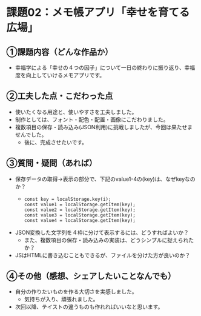 # 課題02：メモ帳アプリ「幸せを育てる広場」

## ①課題内容（どんな作品か）
- 幸福学による「幸せの４つの因子」について一日の終わりに振り返り、幸福度を向上していけるメモアプリです。

## ②工夫した点・こだわった点
- 使いたくなる用途と、使いやすさを工夫しました。
- 制作としては、フォント・配色・配置・画像にこだわりました。
- 複数項目の保存・読み込み(JSON利用)に挑戦しましたが、今回は果たせませんでした。
  - 後に、完成させたいです。

## ③質問・疑問（あれば）
- 保存データの取得→表示の部分で、下記のvalue1-4の(key)は、なぜkeyなのか？
  - ```
    const key = localStorage.key(i);
    const value1 = localStorage.getItem(key);
    const value2 = localStorage.getItem(key);
    const value3 = localStorage.getItem(key);
    const value4 = localStorage.getItem(key);
    ```
- JSON変換した文字列を４枠に分けて表示するには、どうすればよいか？
  - また、複数項目の保存・読み込みの実装は、どうシンプルに捉えられたか？
- JSはHTMLに書き込むこともできるが、ファイルを分けた方が良いのか？

## ④その他（感想、シェアしたいことなんでも）
- 自分の作りたいものを作る大切さを実感しました。
  - 気持ちが入り、頑張れました。
- 次回以降、テイストの違うものも作れればいいなと思います。
